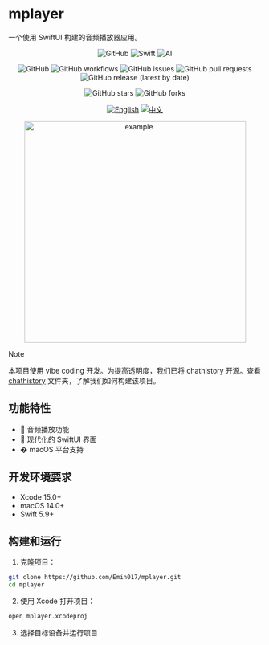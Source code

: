 # mplayer

一个使用 SwiftUI 构建的音频播放器应用。

<div align="center">
<img alt="GitHub" src="https://img.shields.io/badge/github-%23121011.svg?style=for-the-badge&amp;logo=github&amp;logoColor=white">
<img alt="Swift" src="https://img.shields.io/badge/swift-%23000000.svg?style=for-the-badge&amp;logo=swift&amp;logoColor=white">
<img alt="AI" src="https://img.shields.io/badge/AI-powered-%23000000.svg?style=for-the-badge">

![GitHub](https://img.shields.io/github/license/Emin017/mplayer)
![GitHub workflows](https://img.shields.io/github/actions/workflow/status/Emin017/mplayer/ci.yml)
![GitHub issues](https://img.shields.io/github/issues/Emin017/mplayer)
![GitHub pull requests](https://img.shields.io/github/issues-pr/Emin017/mplayer)
![GitHub release (latest by date)](https://img.shields.io/github/v/release/Emin017/mplayer)

![GitHub stars](https://img.shields.io/github/stars/Emin017/mplayer?style=social)
![GitHub forks](https://img.shields.io/github/forks/Emin017/mplayer?style=social)

[![English](https://img.shields.io/badge/English-README-2ea44f?style=for-the-badge)](README.md)
[![中文](https://img.shields.io/badge/中文-介绍-FF6F61?style=for-the-badge)](README.cn.md)

  <img width="441" height="441" alt="example" src="https://github.com/user-attachments/assets/1a1d80d4-b79f-4b16-bca9-19743a3500c7" />
</div>

> [!NOTE]
> 本项目使用 vibe coding 开发。为提高透明度，我们已将 chathistory 开源。查看 [chathistory](./docs/chathistory/) 文件夹，了解我们如何构建该项目。

## 功能特性

- 🎵 音频播放功能
- 🎨 现代化的 SwiftUI 界面
- �️ macOS 平台支持

## 开发环境要求

- Xcode 15.0+
- macOS 14.0+
- Swift 5.9+

## 构建和运行

1. 克隆项目：
```bash
git clone https://github.com/Emin017/mplayer.git
cd mplayer
```

2. 使用 Xcode 打开项目：
```bash
open mplayer.xcodeproj
```

3. 选择目标设备并运行项目

